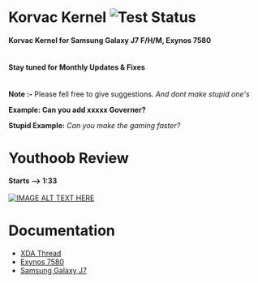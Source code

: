  # Korvac Kernel ![Test Status](https://github.com/gobuffalo/tags/workflows/Tests/badge.svg)
 #### Korvac Kernel for Samsung Galaxy J7 F/H/M, Exynos 7580 <br>  <br>
 #### Stay tuned for Monthly Updates & Fixes <br>  <br> 

 **Note :-** Please fell free to give suggestions. *And dont make stupid one's*

 **Example: Can you add xxxxx Governer?**

 **Stupid Example:** *Can you make the gaming faster?*

 # Youthoob Review
 **Starts --> 1:33** <br> <br>
 [![IMAGE ALT TEXT HERE](https://img.youtube.com/vi/8SD-9s5_r6U/0.jpg)](https://www.youtube.com/watch?v=8SD-9s5_r6U)

 # Documentation
 * [XDA Thread](https://forum.xda-developers.com/galaxy-j7/development/kernel-korvac-kernel-j700f-h-m-t4143785)
 * [Exynos 7580](https://github.com/themagicalmammal/android_kernel_samsung_j7elte/blob/master/Exynos7580.md)
 * [Samsung Galaxy J7](https://github.com/themagicalmammal/android_kernel_samsung_j7elte/blob/master/J7.md)
